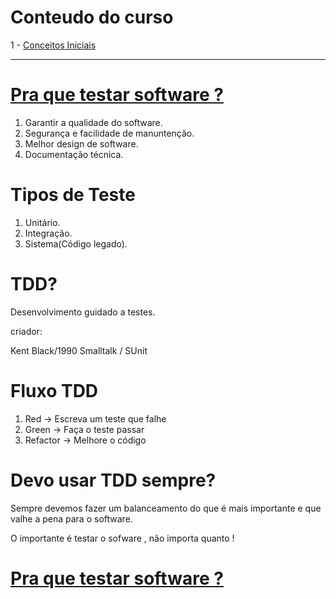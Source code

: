
# Conteudo do curso

1 - [Conceitos Iniciais](#item-1)

------------------------------

# [Pra que testar software ?](#)

1. Garantir a qualidade do software.
2. Segurança e facilidade de manuntenção.
3. Melhor design de software.
4. Documentação técnica.
   
# Tipos de Teste

1. Unitário.
2. Integração.
3. Sistema(Código legado).


# TDD?

Desenvolvimento guidado a testes.

criador:

Kent Black/1990
Smalltalk / SUnit

# Fluxo TDD

1. Red -> Escreva um teste que falhe
2. Green -> Faça o teste passar
3. Refactor -> Melhore o código

# Devo usar TDD sempre?

Sempre devemos fazer um balanceamento do que é mais importante e que valhe a pena para o software.

O importante é testar o sofware , não importa quanto !

# [Pra que testar software ?](#item-1)


